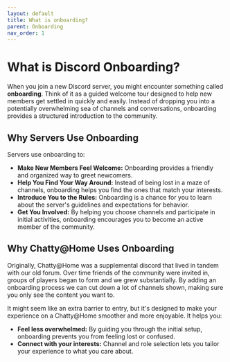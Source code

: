 ```yaml
---
layout: default
title: What is onboarding?
parent: Onboarding
nav_order: 1
---
```

# What is Discord Onboarding?

When you join a new Discord server, you might encounter something called **onboarding**.  Think of it as a guided welcome tour designed to help new members get settled in quickly and easily. Instead of dropping you into a potentially overwhelming sea of channels and conversations, onboarding provides a structured introduction to the community.

## Why Servers Use Onboarding

Servers use onboarding to:

*   **Make New Members Feel Welcome:**  Onboarding provides a friendly and organized way to greet newcomers.
*   **Help You Find Your Way Around:** Instead of being lost in a maze of channels, onboarding helps you find the ones that match your interests.
*   **Introduce You to the Rules:** Onboarding is a chance for you to learn about the server's guidelines and expectations for behavior.
*   **Get You Involved:** By helping you choose channels and participate in initial activities, onboarding encourages you to become an active member of the community.

## Why Chatty@Home Uses Onboarding

Originally, Chatty@Home was a supplemental discord that lived in tandem with our old forum. Over time friends of the community were invited in, groups of players began to form and we grew substantially. By adding an onboarding process we can cut down a lot of channels shown,
making sure you only see the content you want to.

It might seem like an extra barrier to entry, but it's designed to make your experience on a Chatty@Home smoother and more enjoyable. It helps you:

*   **Feel less overwhelmed:** By guiding you through the initial setup, onboarding prevents you from feeling lost or confused.
*   **Connect with your interests:** Channel and role selection lets you tailor your experience to what you care about.